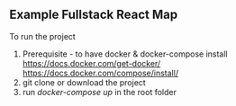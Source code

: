 ## Example Fullstack React Map

To run the project

 1. Prerequisite - to have docker & docker-compose install
 https://docs.docker.com/get-docker/
 https://docs.docker.com/compose/install/
 2. git clone or download the project
 3. run *docker-compose up* in the root folder
